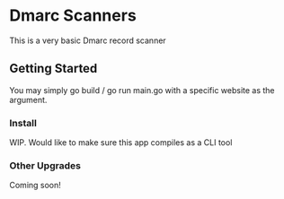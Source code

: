 # Dmarc Scanners
This is a very basic Dmarc record scanner

## Getting Started
You may simply go build / go run main.go with a specific website as the argument. 

### Install
WIP. Would like to make sure this app compiles as a CLI tool

### Other Upgrades 
Coming soon!